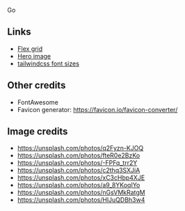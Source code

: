 Go
## Links

- [Flex grid](https://css-tricks.com/dont-overthink-flexbox-grids/)
- [Hero image](https://www.w3schools.com/howto/howto_css_hero_image.asp)
- [tailwindcss font sizes](https://tailwindcss.com/docs/font-size)

## Other credits

- FontAwesome
- Favicon generator: <https://favicon.io/favicon-converter/>

## Image credits

- https://unsplash.com/photos/q2Fyzn-KJOQ
- https://unsplash.com/photos/fteR0e2BzKo
- https://unsplash.com/photos/-FPFq_trr2Y
- https://unsplash.com/photos/c2thq3SXJiA
- https://unsplash.com/photos/xC3cHbp4XJE
- https://unsplash.com/photos/a9_8YKoqIYo
- https://unsplash.com/photos/nGsVMkRatgM
- https://unsplash.com/photos/HlJuQDBh3w4
